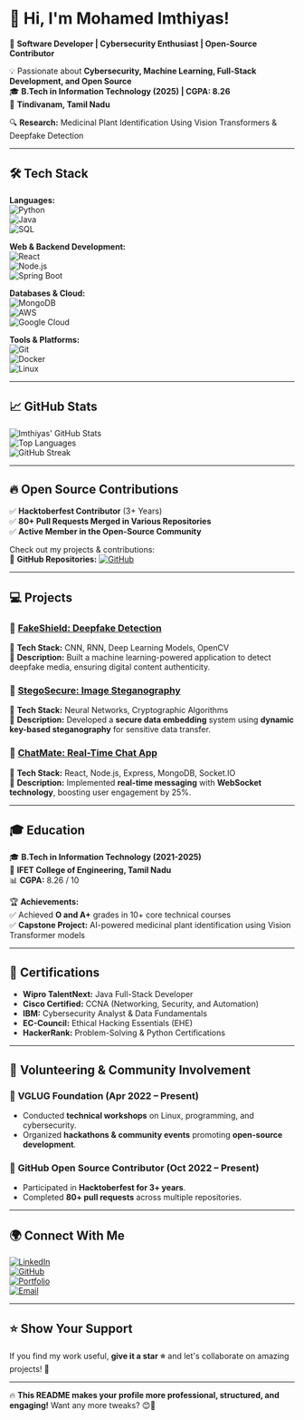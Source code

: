 # 👋 Hi, I'm Mohamed Imthiyas!  

🚀 **Software Developer | Cybersecurity Enthusiast | Open-Source Contributor**  

💡 Passionate about **Cybersecurity, Machine Learning, Full-Stack Development, and Open Source**  
🎓 **B.Tech in Information Technology (2025) | CGPA: 8.26**  
📍 **Tindivanam, Tamil Nadu**  

🔍 **Research:** Medicinal Plant Identification Using Vision Transformers & Deepfake Detection  

---

## 🛠️ Tech Stack  

**Languages:**  
![Python](https://img.shields.io/badge/Python-3776AB?style=for-the-badge&logo=python&logoColor=white)  
![Java](https://img.shields.io/badge/Java-ED8B00?style=for-the-badge&logo=openjdk&logoColor=white)  
![SQL](https://img.shields.io/badge/SQL-CC2927?style=for-the-badge&logo=database&logoColor=white)  

**Web & Backend Development:**  
![React](https://img.shields.io/badge/React-20232A?style=for-the-badge&logo=react&logoColor=61DAFB)  
![Node.js](https://img.shields.io/badge/Node.js-43853D?style=for-the-badge&logo=node.js&logoColor=white)  
![Spring Boot](https://img.shields.io/badge/Spring%20Boot-6DB33F?style=for-the-badge&logo=spring-boot&logoColor=white)  

**Databases & Cloud:**  
![MongoDB](https://img.shields.io/badge/MongoDB-4EA94B?style=for-the-badge&logo=mongodb&logoColor=white)  
![AWS](https://img.shields.io/badge/AWS-232F3E?style=for-the-badge&logo=amazon-aws&logoColor=white)  
![Google Cloud](https://img.shields.io/badge/Google%20Cloud-4285F4?style=for-the-badge&logo=google-cloud&logoColor=white)  

**Tools & Platforms:**  
![Git](https://img.shields.io/badge/Git-F05032?style=for-the-badge&logo=git&logoColor=white)  
![Docker](https://img.shields.io/badge/Docker-2496ED?style=for-the-badge&logo=docker&logoColor=white)  
![Linux](https://img.shields.io/badge/Linux-FCC624?style=for-the-badge&logo=linux&logoColor=black)  

---

## 📈 GitHub Stats  

![Imthiyas' GitHub Stats](https://github-readme-stats.vercel.app/api?username=imthiyas25&show_icons=true&theme=radical)  
![Top Languages](https://github-readme-stats.vercel.app/api/top-langs/?username=imthiyas25&layout=compact&theme=radical)  
![GitHub Streak](https://github-readme-streak-stats.herokuapp.com/?user=imthiyas25&theme=radical)  

---

## 🔥 Open Source Contributions  

✅ **Hacktoberfest Contributor** (3+ Years)  
✅ **80+ Pull Requests Merged in Various Repositories**  
✅ **Active Member in the Open-Source Community**  

Check out my projects & contributions:  
📂 **GitHub Repositories:** [![GitHub](https://img.shields.io/badge/GitHub-View%20Repos-blue?style=flat-square&logo=github)](https://github.com/imthiyas25?tab=repositories)  

---

## 💻 Projects  

### 🔹 **[FakeShield: Deepfake Detection](https://github.com/imthiyas25/Machine-Learning-Based-Deepfake-Detection-for-Enhanced-Media-Integrity-and-Authentication)**  
🔹 **Tech Stack:** CNN, RNN, Deep Learning Models, OpenCV  
🔹 **Description:** Built a machine learning-powered application to detect deepfake media, ensuring digital content authenticity.  

### 🔹 **[StegoSecure: Image Steganography](https://github.com/imthiyas25/Image-Steganography)**  
🔹 **Tech Stack:** Neural Networks, Cryptographic Algorithms  
🔹 **Description:** Developed a **secure data embedding** system using **dynamic key-based steganography** for sensitive data transfer.  

### 🔹 **[ChatMate: Real-Time Chat App](https://github.com/imthiyas25/simple-chating-app)**  
🔹 **Tech Stack:** React, Node.js, Express, MongoDB, Socket.IO  
🔹 **Description:** Implemented **real-time messaging** with **WebSocket technology**, boosting user engagement by 25%.  

---

## 🎓 Education  

🎓 **B.Tech in Information Technology (2021-2025)**  
🏫 **IFET College of Engineering, Tamil Nadu**  
📊 **CGPA:** 8.26 / 10  

🏆 **Achievements:**  
✅ Achieved **O and A+** grades in 10+ core technical courses  
✅ **Capstone Project:** AI-powered medicinal plant identification using Vision Transformer models  

---

## 🏅 Certifications  

- **Wipro TalentNext:** Java Full-Stack Developer  
- **Cisco Certified:** CCNA (Networking, Security, and Automation)  
- **IBM:** Cybersecurity Analyst & Data Fundamentals  
- **EC-Council:** Ethical Hacking Essentials (EHE)  
- **HackerRank:** Problem-Solving & Python Certifications  

---

## 🎤 Volunteering & Community Involvement  

### 🔹 **VGLUG Foundation (Apr 2022 – Present)**  
- Conducted **technical workshops** on Linux, programming, and cybersecurity.  
- Organized **hackathons & community events** promoting **open-source development**.  

### 🔹 **GitHub Open Source Contributor (Oct 2022 – Present)**  
- Participated in **Hacktoberfest for 3+ years**.  
- Completed **80+ pull requests** across multiple repositories.  

---

## 🌍 Connect With Me  

[![LinkedIn](https://img.shields.io/badge/LinkedIn-Connect-blue?style=flat-square&logo=linkedin)](https://www.linkedin.com/in/mohamed-imthiyas-btech-it/)  
[![GitHub](https://img.shields.io/badge/GitHub-Follow-black?style=flat-square&logo=github)](https://github.com/imthiyas25)  
[![Portfolio](https://img.shields.io/badge/Portfolio-Visit-brightgreen?style=flat-square)](https://your-portfolio.com)  
[![Email](https://img.shields.io/badge/Email-Contact-red?style=flat-square&logo=gmail)](mailto:imthiyas.btechit@gmail.com)  

---

## ⭐ Show Your Support  

If you find my work useful, **give it a star ⭐** and let's collaborate on amazing projects! 🚀  

---

🔥 **This README makes your profile more professional, structured, and engaging!** Want any more tweaks? 😊🚀
